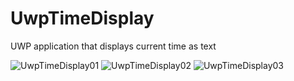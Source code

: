 # UwpTimeDisplay
UWP application that displays current time as text

![UwpTimeDisplay01](https://devdor.github.io/res/UWPTimeDisplay_01.png)
![UwpTimeDisplay02](https://devdor.github.io/res/UWPTimeDisplay_02.png)
![UwpTimeDisplay03](https://devdor.github.io/res/UWPTimeDisplay_03.png)
